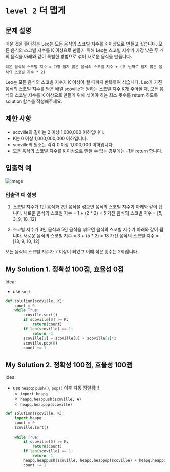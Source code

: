 # `level 2` 더 맵게

## 문제 설명
매운 것을 좋아하는 Leo는 모든 음식의 스코빌 지수를 K 이상으로 만들고 싶습니다. 모든 음식의 스코빌 지수를 K 이상으로 만들기 위해 Leo는 스코빌 지수가 가장 낮은 두 개의 음식을 아래와 같이 특별한 방법으로 섞어 새로운 음식을 만듭니다.

```섞은 음식의 스코빌 지수 = 가장 맵지 않은 음식의 스코빌 지수 + (두 번째로 맵지 않은 음식의 스코빌 지수 * 2)```

Leo는 모든 음식의 스코빌 지수가 K 이상이 될 때까지 반복하여 섞습니다.
Leo가 가진 음식의 스코빌 지수를 담은 배열 scoville과 원하는 스코빌 지수 K가 주어질 때, 모든 음식의 스코빌 지수를 K 이상으로 만들기 위해 섞어야 하는 최소 횟수를 return 하도록 solution 함수를 작성해주세요.

## 제한 사항
- scoville의 길이는 2 이상 1,000,000 이하입니다.
- K는 0 이상 1,000,000,000 이하입니다.
- scoville의 원소는 각각 0 이상 1,000,000 이하입니다.
- 모든 음식의 스코빌 지수를 K 이상으로 만들 수 없는 경우에는 -1을 return 합니다.

## 입출력 예
![image](https://github.com/ultimate-mj/Coding-test-practice/assets/122213470/a629683b-be08-4d77-93d9-513257042bc3)

### 입출력 예 설명
1. 스코빌 지수가 1인 음식과 2인 음식을 섞으면 음식의 스코빌 지수가 아래와 같이 됩니다.
새로운 음식의 스코빌 지수 = 1 + (2 * 2) = 5
가진 음식의 스코빌 지수 = [5, 3, 9, 10, 12]

2. 스코빌 지수가 3인 음식과 5인 음식을 섞으면 음식의 스코빌 지수가 아래와 같이 됩니다.
새로운 음식의 스코빌 지수 = 3 + (5 * 2) = 13
가진 음식의 스코빌 지수 = [13, 9, 10, 12]

모든 음식의 스코빌 지수가 7 이상이 되었고 이때 섞은 횟수는 2회입니다.

## My Solution 1. 정확성 100점, 효율성 0점

Idea:
- use `sort`

```python
def solution(scoville, K):
    count = 0
    while True:
        scoville.sort()
        if scoville[0] >= K:
            return(count)
        if len(scoville) == 1:
            return -1
        scoville[1] = scoville[0] + scoville[1]*2
        scoville.pop(0)
        count += 1
```

## My Solution 2. 정확성 100점, 효율성 100점

Idea:
- use `heapq`: `push()`, `pop()` 이후 자동 정렬됨!!!
  - `import heapq`
  - `heapq.heappush(scoville, A)`
  - `heapq.heappop(scoville)`

```python
def solution(scoville, K):
    import heapq
    count = 0
    scoville.sort()
    
    while True:
        if scoville[0] >= K:
            return(count)
        if len(scoville) == 1:
            return -1
        heapq.heappush(scoville, heapq.heappop(scoville) + heapq.heappop(scoville)*2)
        count += 1
```
